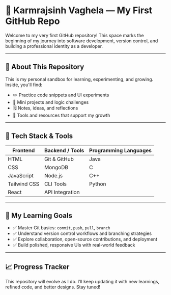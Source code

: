 # 🌟 Karmrajsinh Vaghela — My First GitHub Repo

Welcome to my very first GitHub repository! This space marks the beginning of my journey into software development, version control, and building a professional identity as a developer.

---

## 📘 About This Repository

This is my personal sandbox for learning, experimenting, and growing. Inside, you'll find:
- ✏️ Practice code snippets and UI experiments  
- 🧪 Mini projects and logic challenges  
- 🗒️ Notes, ideas, and reflections  
- 🚀 Tools and resources that support my growth  

---

## 🧰 Tech Stack & Tools

| Frontend        | Backend / Tools       | Programming Languages |
|-----------------|-----------------------|------------------------|
| HTML            | Git & GitHub          | Java                   |
| CSS             | MongoDB               | C                      |
| JavaScript      | Node.js               | C++                    |
| Tailwind CSS    | CLI Tools             | Python                 |
| React           | API Integration       |                        |

---

## 🎯 My Learning Goals

- ✅ Master Git basics: `commit`, `push`, `pull`, `branch`  
- ✅ Understand version control workflows and branching strategies  
- ✅ Explore collaboration, open-source contributions, and deployment  
- ✅ Build polished, responsive UIs with real-world feedback  

---

## 📈 Progress Tracker

This repository will evolve as I do. I’ll keep updating it with new learnings, refined code, and better designs. Stay tuned!
